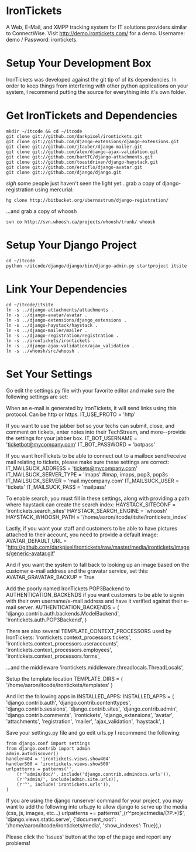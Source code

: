 IronTickets
===========
A Web, E-Mail, and XMPP tracking system for IT solutions providers similar to ConnectWise.
Visit http://demo.irontickets.com/ for a demo.  Username: demo / Password: irontickets.


Setup Your Development Box
==========================
IronTickets was developed against the git tip of of its dependencies.  In order to keep things from interfering with other python applications on your system, I recommend putting the source for everything into it's own folder.

Get IronTickets and Dependencies
================================
    mkdir ~/itcode && cd ~/itcode
    git clone git://github.com/darkpixel/irontickets.git
    git clone git://github.com/django-extensions/django-extensions.git
    git clone git://github.com/jtauber/django-mailer.git
    git clone git://github.com/alex/django-ajax-validation.git
    git clone git://github.com/bartTC/django-attachments.git
    git clone git://github.com/toastdriven/django-haystack.git
    git clone git://github.com/ericflo/django-avatar.git
    git clone git://github.com/django/django.git

*sigh*  some people just haven't seen the light yet...grab a copy of django-registration using mercurial:

    hg clone http://bitbucket.org/ubernostrum/django-registration/

...and grab a copy of whoosh

    svn co http://svn.whoosh.ca/projects/whoosh/trunk/ whoosh


Setup Your Django Project
=========================

    cd ~/itcode
    python ~/itcode/django/django/bin/django-admin.py startproject itsite


Link Your Dependencies
======================

    cd ~/itcode/itsite
    ln -s ../django-attachments/attachments .
    ln -s ../django-avatar/avatar .
    ln -s ../django-extensions/django_extensions .
    ln -s ../django-haystack/haystack .
    ln -s ../django-mailer/mailer .
    ln -s ../django-registration/registration .
    ln -s ../irontickets/irontickets .
    ln -s ../django-ajax-validation/ajax_validation .
    ln -s ../whoosh/src/whoosh .


Set Your Settings
=================
Go edit the settings.py file with your favorite editor and make sure the following settings are set:

When an e-mail is generated by IronTickets, it will send links using this protocol.  Can be http or https.
    IT_USE_PROTO = 'http'

If you want to use the jabber bot so your techs can submit, close, and comment on tickets, enter notes into their TechStream, and more--provide the settings for your jabber box.
    IT_BOT_USERNAME = 'ticketbot@mycompany.com'
    IT_BOT_PASSWORD = 'botpass'

If you want IronTickets to be able to connect out to a mailbox send/receive mail relating to tickets, please make sure these settings are correct:
    IT_MAILSUCK_ADDRESS = 'tickets@mycompany.com'
    IT_MAILSUCK_SERVER_TYPE = 'imaps' #imap, imaps, pop3, pop3s
    IT_MAILSUCK_SERVER = 'mail.mycompany.com'
    IT_MAILSUCK_USER = 'tickets'
    IT_MAILSUCK_PASS = 'mailpass'

To enable search, you must fill in these settings, along with providing a path where haystack can create the search index:
    HAYSTACK_SITECONF = 'irontickets.search_sites'
    HAYSTACK_SEARCH_ENGINE = 'whoosh'
    HAYSTACK_WHOOSH_PATH = '/home/aaron/itcode/itsite/irontickets_index'

Lastly, if you want your staff and customers to be able to have pictures attached to their account, you need to provide a default image:
    AVATAR_DEFAULT_URL = 'http://github.com/darkpixel/irontickets/raw/master/media/irontickets/images/generic-avatar.gif'

And if you want the system to fall back to looking up an image based on the customer e-mail address and the gravatar service, set this:
    AVATAR_GRAVATAR_BACKUP = True


Add the poorly named IronTickets POP3Backend to AUTHENTICATION_BACKENDS if you want customers to be able to signin with their own username/e-mail address and have it verified against their e-mail server.
    AUTHENTICATION_BACKENDS = (
        'django.contrib.auth.backends.ModelBackend',
        'irontickets.auth.POP3Backend',
    )

There are also several TEMPLATE_CONTEXT_PROCESSORS used by IronTickets:
    'irontickets.context_processors.tickets',
    'irontickets.context_processors.useraccounts',
    'irontickets.context_processors.employees',
    'irontickets.context_processors.forms',

...and the middleware
    'irontickets.middleware.threadlocals.ThreadLocals',

Setup the template location
    TEMPLATE_DIRS = (
        '/home/aaron/itcode/irontickets/templates'
    )

And list the following apps in INSTALLED_APPS:
    INSTALLED_APPS = (
        'django.contrib.auth',
        'django.contrib.contenttypes',
        'django.contrib.sessions',
        'django.contrib.sites',
        'django.contrib.admin',
        'django.contrib.comments',
        'irontickets',
        'django_extensions',
        'avatar',
        'attachments',
        'registration',
        'mailer',
        'ajax_validation',
        'haystack',
    )

Save your settings.py file and go edit urls.py
I recommend the following:

    from django.conf import settings
    from django.contrib import admin
    admin.autodiscover()
    handler404 = 'irontickets.views.show404'
    handler500 = 'irontickets.views.show500'
    urlpatterns = patterns('',
        (r'^admin/doc/', include('django.contrib.admindocs.urls')),
        (r'^admin/', include(admin.site.urls)),
        (r'^', include('irontickets.urls')),
    )

If you are using the django runserver command for your project, you may want to add the following into urls.py to allow django to serve up the media (css, js, images, etc...)
    urlpatterns += patterns('',(r'^projectmedia/(?P<path>.*)$', 'django.views.static.serve', {'document_root': '/home/aaron/itcode/irontickets/media', 'show_indexes': True}),)

Please click the 'issues' button at the top of the page and report any problems!
